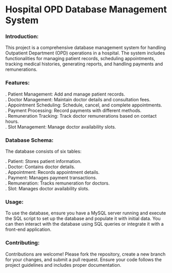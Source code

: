 # ********Hospital OPD Database Management System********

### **Introduction:**  
 This project is a comprehensive database management system for handling Outpatient Department (OPD) operations in a hospital. The system includes functionalities for managing patient records, scheduling appointments, tracking medical histories, generating reports, and handling payments and remunerations.  

### **Features:**  
  .  Patient Management: Add and manage patient records.  
  .  Doctor Management: Maintain doctor details and consultation fees.  
  .  Appointment Scheduling: Schedule, cancel, and complete appointments.  
  .  Payment Processing: Record payments with different methods.  
  .  Remuneration Tracking: Track doctor remunerations based on contact hours.  
  .  Slot Management: Manage doctor availability slots.  

### **Database Schema:**  
  The database consists of six tables:  

  .  Patient: Stores patient information.  
  .  Doctor: Contains doctor details.  
  .  Appointment: Records appointment details.  
  .  Payment: Manages payment transactions.  
  .  Remuneration: Tracks remuneration for doctors.  
  .  Slot: Manages doctor availability slots.  

### **Usage:**  
  To use the database, ensure you have a MySQL server running and execute the SQL script to set up the database and populate it with initial data. You can then interact with the database using SQL queries or integrate it with a front-end application.  

### **Contributing:**  
  Contributions are welcome! Please fork the repository, create a new branch for your changes, and submit a pull request. Ensure your code follows the project guidelines and includes proper documentation.  
